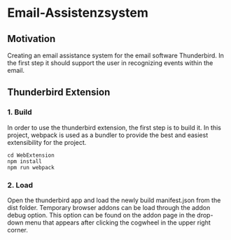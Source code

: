 # Email-Assistenzsystem

## Motivation
Creating an email assistance system for the email software Thunderbird. In the first step it should support the user in recognizing events within the email.
## Thunderbird Extension
### 1. Build
In order to use the thunderbird extension, the first step is to build it. In this project, webpack is used as a bundler to provide the best and easiest extensibility for the project.
```
cd WebExtension
npm install
npm run webpack
```
### 2. Load
Open the thunderbird app and load the newly build manifest.json from the dist folder. Temporary browser addons can be load through the addon debug option. This option can be found on the addon page in the drop-down menu that appears after clicking the cogwheel in the upper right corner.